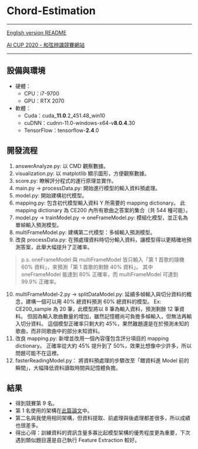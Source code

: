 # Chord-Estimation
---
[English version README](README.md)

[AI CUP 2020 - 和弦辨識競賽網站](https://aidea-web.tw/topic/43d9cc47-b70e-4751-80d3-a2d7333eb77b)

---

## 設備與環境
- 硬體：
  - CPU：i7-9700
  - GPU：RTX 2070
- 軟體：
  - Cuda：cuda_**11.0**.2_451.48_win10
  - cuDNN：cudnn-11.0-windows-x64-v**8.0.4**.30
  - TensorFlow：tensorflow-**2.4**.0

## 開發流程
1. answerAnalyze.py: 
   以 CMD 觀察數據。
2. visualization.py: 
   以 matplotlib 顯示圖形，方便觀察數據。
3. score.py: 
   瞭解評分程式的運行原理並實作。
4. main.py → processData.py: 
   開始進行模型的輸入資料預處理。
5. model.py: 
   開始建構初代模型。
6. mapping.py: 
   包含初代模型輸入資料 Y 所需要的 mapping dictionary。
   此 mapping dictionary 為 CE200 內所有歌曲之答案的集合（共 544 種可能）。
7. model.py → trainModel.py → oneFrameModel.py: 
   模組化模型，並正名為單幀輸入預測模型。
8. multiFrameModel.py: 
   建構第二代模型：多幀輸入預測模型。
9. 改良 processData.py:
   在預處理資料時切分輸入資料，讓模型得以更精確地預測答案，此舉大幅提升了正確率。

> p.s.
> oneFrameModel 與 multiFrameModel 皆只輸入「第 1 首歌的隨機 60% 資料」，來預測「第 1 首歌的剩餘 40% 資料」。
> 其中 oneFrameModel 能達到 80% 正確率，而 multiFrameModel 可達到 99.9% 正確率。

10. multiFrameModel-2.py → splitDataModel.py:
    延續多幀輸入與切分資料的概念，建構一個可以用 40% 總資料預測 60% 總資料的模型。
    Ex: CE200_sample 為 20 筆，此模型將以 8 筆為輸入資料，預測剩餘 12 筆資料。
    但因為輸入歌曲數量的增加，雖然記憶體尚可負擔多幀輸入，但無法再輸入切分資料。
    這個模型正確率只剩大約 45%，果然難題還是在於預測未知的歌曲，而非同歌曲中的部分未知資料。
11. 改良 mapping.py:
    新增並改用一個內容僅包含評分項目的 mapping dictionary。
    正確率從大約 45% 提升到了 50%，效果比想像中少許多，所以問題可能不在這裡。
12. fasterReadingModel.py：
    將資料預處理的步驟改至「餵資料進 Model 前的瞬間」，大幅降低資料讀取時間與記憶體負擔。
    
## 結果
- 得到競賽第 9 名。
- 第 1 名使用的架構在[此篇論文](https://paperswithcode.com/paper/feature-learning-for-chord-recognition-the)中。
- 第二名與我使用相同架構，但資料提取、前處理與後處理都差很多，所以成績也很差多。
- 得出心得：訓練資料的資訊含量多寡比起模型架構的優秀程度更為重要，下次遇到類似題目還是自己執行 Feature Extraction 較好。
